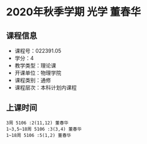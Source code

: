 # 2020年秋季学期 光学 董春华






## 课程信息

- 课程号：022391.05
- 学分：4
- 教学类型：理论课
- 开课单位：物理学院
- 课程类别：通修
- 课程层次：本科计划内课程

## 上课时间

```
3周 5106 :2(11,12) 董春华
1~3,5~18周 5106 :3(3,4) 董春华
1~18周 5106 :5(1,2) 董春华
```

